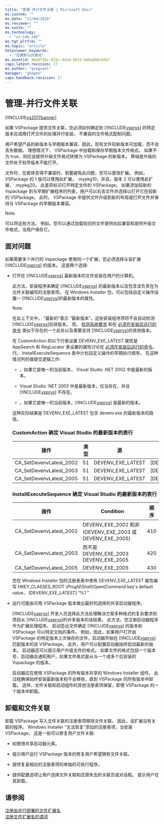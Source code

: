 ```yaml
---
title: "管理-并行文件关联 | Microsoft Docs"
ms.custom: ""
ms.date: "11/04/2016"
ms.reviewer: ""
ms.suite: ""
ms.technology: 
  - "vs-ide-sdk"
ms.tgt_pltfrm: ""
ms.topic: "article"
helpviewer_keywords: 
  - "设置默认的谓词"
ms.assetid: 9b6df3bc-d15c-4a5d-9015-948a806193b7
caps.latest.revision: 17
ms.author: "gregvanl"
manager: "ghogen"
caps.handback.revision: 17
---
```

# 管理-并行文件关联
[!INCLUDE[vs2017banner](../code-quality/includes/vs2017banner.md)]

如果 VSPackage 提供文件关联，您必须如何确定到 [!INCLUDE[vsprvs](../code-quality/includes/vsprvs_md.md)] 的特定版本应调用打开文件的处理并行安装。  不兼容的文件格式配制问题。  
  
 用户希望产品的新版本与早期版本兼容，因此，现有文件较新版本可加载，而不会丢失数据。  理想情况下， VSPackage 中加载和保存早期版本文件格式。  如果不为 true，则应该提供升级文件格式转换为 VSPackage 的新版本。  弊端是升级的文件处于较早版本不能打开。  
  
 文件时，在窗体变得不兼容时，若要避免此问题，您可以更改扩展。  例如， VSPackage 的 1 版可以使用此扩展， .mypkg10，并且，版本 2 可以使用此扩展， .mypkg20。  此差异标识打开特定文件的 VSPackage。  如果添加较新的 Vspackage 到与早期扩展程序的列表，用户可以右击文件并选择以打开它在较新的 VSPackage。  此时， VSPackage 中提供文件升级到新的布局或打开文件并保持与 VSPackage 的早期版本兼容。  
  
> [!NOTE]
>  可以将这些方法。  例如，您可以通过加载较旧的文件提供向后兼容和提供升级文件格式，当用户保存它。  
  
## 面对问题  
 如果需要多个并行的 Vspackage 使用同一个扩展，您必须选择与该扩展 [!INCLUDE[vsprvs](../code-quality/includes/vsprvs_md.md)] 的版本。  这是两个选择:  
  
-   打开在 [!INCLUDE[vsprvs](../code-quality/includes/vsprvs_md.md)] 最新版本的文件安装在用户的计算机。  
  
     此方法，安装程序来确定 [!INCLUDE[vsprvs](../code-quality/includes/vsprvs_md.md)] 的最新版本以及包含该负责在为文件关联编写的注册表项。  在 Windows Installer 包，可以包括自定义操作设置一 [!INCLUDE[vsprvs](../code-quality/includes/vsprvs_md.md)]的最新版本的属性。  
  
    > [!NOTE]
    >  在此上下文中， “最新的”表示 “最新版本”。这些安装程序项将不会自动检测 [!INCLUDE[vsprvs](../code-quality/includes/vsprvs_md.md)]后续版本。  项。 [检测系统要求](../extensibility/internals/detecting-system-requirements.md) 和在 [必须在安装后运行的命令](../extensibility/internals/commands-that-must-be-run-after-installation.md) 类似于存在的一个此处以及需要支持 [!INCLUDE[vsprvs](../code-quality/includes/vsprvs_md.md)]的其他版本。  
  
     在 CustomAction 的以下行表设置 DEVENV\_EXE\_LATEST 属性是 AppSearch 和 RegLocator 表设置的属性讨论在 [必须在安装后运行的命令](../extensibility/internals/commands-that-must-be-run-after-installation.md)。  行。 InstallExecuteSequence 表中计划自定义操作的早期执行顺序。  在这种情况列的值提交逻辑工作:  
  
    -   ，如果它是唯一的当前版本， Visual Studio .NET 2002 中是最新的版本。  
  
    -   Visual Studio .NET 2003 中是最新版本，仅当存在，并且 [!INCLUDE[vsprvs](../code-quality/includes/vsprvs_md.md)] 不存在。  
  
    -   ，如果它是唯一的当前版本，[!INCLUDE[vsprvs](../code-quality/includes/vsprvs_md.md)] 是最新的版本。  
  
     这种实际结果是 DEVENV\_EXE\_LATEST 包含 devenv.exe 的最新版本的路径。  
  
    ### CustomAction 确定 Visual Studio 的最新版本的表行  
  
    |操作|类型|源|Target|  
    |--------|--------|-------|------------|  
    |CA\_SetDevenvLatest\_2002|51|DEVENV\_EXE\_LATEST|\[DEVENV\_EXE\_2002\]|  
    |CA\_SetDevenvLatest\_2003|51|DEVENV\_EXE\_LATEST|\[DEVENV\_EXE\_2003\]|  
    |CA\_SetDevenvLatest\_2005|51|DEVENV\_EXE\_LATEST|\[DEVENV\_EXE\_2005\]|  
  
    ### InstallExecuteSequence 确定 Visual Studio 的最新版本的表行  
  
    |操作|Condition|顺序|  
    |--------|---------------|--------|  
    |CA\_SetDevenvLatest\_2002|DEVENV\_EXE\_2002 和非 \(DEVENV\_EXE\_2003 或 DEVENV\_EXE\_2005\)|410|  
    |CA\_SetDevenvLatest\_2003|而不是 DEVENV\_EXE\_2003 DEVENV\_EXE\_2005|420|  
    |CA\_SetDevenvLatest\_2005|DEVENV\_EXE\_2005|430|  
  
     您在 Windows Installer 包的注册表表中使用 DEVENV\_EXE\_LATEST 属性编写 HKEY\_CLASSES\_ROOT \\*ProgId*\\Shell\\Open\\Command key's default value， \[DEVENV\_EXE\_LATEST\] “%1 "  
  
-   运行可能由可用 VSPackage 版本做出最好的选择的共享启动器程序。  
  
     [!INCLUDE[vsprvs](../code-quality/includes/vsprvs_md.md)] 开发人员选择此方法处理解决方案多种格式的复杂要求和项目从 [!INCLUDE[vsprvs](../code-quality/includes/vsprvs_md.md)]的许多版本的该结果。  此方法，您注册启动器程序作为扩展处理程序。  启动签出文件确定 [!INCLUDE[vsprvs](../code-quality/includes/vsprvs_md.md)] 的版本和 VSPackage 可以特定文档的事件。  例如，因此，如果用户打开由 VSPackage 的特定版本上次保存的文件，启动器开始在 [!INCLUDE[vsprvs](../code-quality/includes/vsprvs_md.md)]匹配版本的该 VSPackage。  此外，用户可以配置启动器始终启动最新的版本。  启动器还可以提示用户升级文件的格式。  如果文件的格式包括一个版本号，启动器会通知用户，如果文件格式是从与一个或多个后安装的 Vspackage 的版本。  
  
     启动器应在使用 VSPackage 的所有版本共享的 Windows Installer 组件。  此过程确保始终安装最新版本和不会移除，直到 VSPackage 的所有版本中卸载。  这样，文件关联和启动组件的其他注册表项保留，即使 VSPackage 的一个版本中卸载。  
  
## 卸载和文件关联  
 卸载 VSPackage 写入文件关联的注册表项移除文件关联。  因此，该扩展没有关联的程序。  Windows Installer “无法恢复”添加的注册表项，当安装 VSPackage。  这是一些可以修复用户文件关联:  
  
-   如使用共享启动器元素。  
  
-   提示用户运行 VSPackage 版本的修复用户希望拥有文件关联。  
  
-   提供复盖相应的注册表项的单独的可执行程序。  
  
-   提供配置选项让用户选择文件关联和还原失去的关联页或对话框。  提示用户在其卸载。  
  
## 请参阅  
 [注册由并行部署的文件扩展名](../extensibility/registering-file-name-extensions-for-side-by-side-deployments.md)   
 [注册文件扩展名的谓词](../extensibility/registering-verbs-for-file-name-extensions.md)